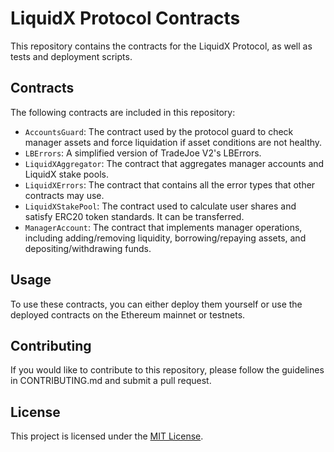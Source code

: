 # LiquidX Protocol Contracts
This repository contains the contracts for the LiquidX Protocol, as well as tests and deployment scripts.

## Contracts
The following contracts are included in this repository:

- `AccountsGuard`: The contract used by the protocol guard to check manager assets and force liquidation if asset conditions are not healthy.
- `LBErrors`: A simplified version of TradeJoe V2's LBErrors.
- `LiquidXAggregator`: The contract that aggregates manager accounts and LiquidX stake pools.
- `LiquidXErrors`: The contract that contains all the error types that other contracts may use.
- `LiquidXStakePool`: The contract used to calculate user shares and satisfy ERC20 token standards. It can be transferred.
- `ManagerAccount`: The contract that implements manager operations, including adding/removing liquidity, borrowing/repaying assets, and depositing/withdrawing funds.

## Usage
To use these contracts, you can either deploy them yourself or use the deployed contracts on the Ethereum mainnet or testnets. 

## Contributing
If you would like to contribute to this repository, please follow the guidelines in CONTRIBUTING.md and submit a pull request.

## License
This project is licensed under the [MIT License](LICENSE).
